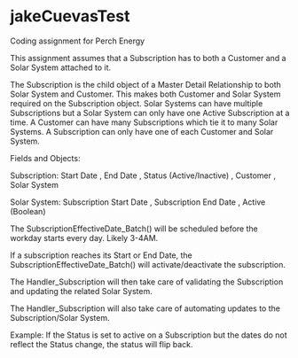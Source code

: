 # jakeCuevasTest

Coding assignment for Perch Energy

This assignment assumes that a Subscription has to both a Customer and a Solar System attached to it. 

The Subscription is the child object of a Master Detail Relationship to both Solar System and Customer. This makes both Customer and Solar System required on the Subscription object. Solar Systems can have multiple Subscriptions but a Solar System can only have one Active Subscription at a time. A Customer can have many Subscriptions which tie it to many Solar Systems. A Subscription can only have one of each Customer and Solar System.

Fields and Objects:

Subscription:
  Start Date 
  , End Date
  , Status (Active/Inactive)
  , Customer
  , Solar System
  
Solar System:
  Subscription Start Date 
  , Subscription End Date
  , Active (Boolean)


The SubscriptionEffectiveDate_Batch() will be scheduled before the workday starts every day. Likely 3-4AM.

If a subscription reaches its Start or End Date, the SubscriptionEffectiveDate_Batch() will activate/deactivate the subscription.

The Handler_Subscription will then take care of validating the Subscription and updating the related Solar System.

The Handler_Subscription will also take care of automating updates to the Subscription/Solar System.

  Example: If the Status is set to active on a Subscription but the dates do not reflect the Status change, the status will flip back.

